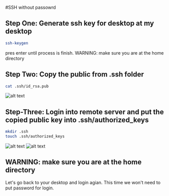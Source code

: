 #SSH without passowrd

Step One: Generate ssh key for desktop at my desktop
---------

```sh
ssh-keygen
```
pres enter until process is finish.
WARNING: make sure you are at the home directory

Step Two: Copy the public from .ssh folder
--------
```sh
cat .ssh/id_rsa.pub
```
![alt text](https://bit.ly/3HmkoVR)

Step-Three: Login into remote server and put the copied public key into .ssh/authorized_keys
----------
```sh
mkdir .ssh
touch .ssh/authorized_keys
```
![alt text](https://bit.ly/3Fe11N2)
![alt text](https://bit.ly/3HmkoVR)

WARNING: make sure you are at the home directory
-------

Let's go back to your desktop and login agian. This time we won't need to put password for login.